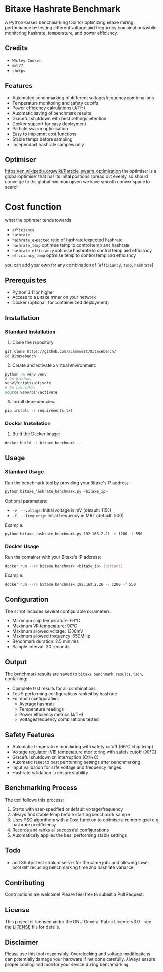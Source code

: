 # Bitaxe Hashrate Benchmark

A Python-based benchmarking tool for optimizing Bitaxe mining performance by testing different voltage and frequency combinations while monitoring hashrate, temperature, and power efficiency.

## Credits
- `Whitey Cookie`
- `mv777`
- `shufps`


## Features

- Automated benchmarking of different voltage/frequency combinations
- Temperature monitoring and safety cutoffs
- Power efficiency calculations (J/TH)
- Automatic saving of benchmark results
- Graceful shutdown with best settings retention
- Docker support for easy deployment
- Particle swarm optimisation
- Easy to implemnt cost functions
- Stable temps before sampling
- Independant hashrate samples only



## Optimiser
https://en.wikipedia.org/wiki/Particle_swarm_optimization
the optimiser is a global optimiser that has its inital postions spread out evenly, 
so should converge to the global minimum given we have smooth convex space to search

# Cost function
what the optimser tends towards
- `efficiancy` 
- `hashrate`
- `hashrate_expected` ratio of hashrate/expected hashrate
- `hashrate_temp` optimise temp to control temp and hashrate
- `hashrate_efficiancy` optimise hashrate to control temp and efficiancy
- `efficiancy_temp` optimise temp to control temp and efficiancy

you can add your own for any combination of 
[`efficiancy`, `temp`, `hashrate`]


## Prerequisites

- Python 3.11 or higher
- Access to a Bitaxe miner on your network
- Docker (optional, for containerized deployment)

## Installation

### Standard Installation

1. Clone the repository:
```bash
git clone https://github.com/adammwest/Bitaxebench/
cd Bitaxebench
```

2. Create and activate a virtual environment:
```bash
python -m venv venv
# On Windows
venv\Scripts\activate
# On Linux/Mac
source venv/bin/activate
```

3. Install dependencies:
```bash
pip install -r requirements.txt
```

### Docker Installation

1. Build the Docker image:
```bash
docker build -t bitaxe-benchmark .
```

## Usage

### Standard Usage

Run the benchmark tool by providing your Bitaxe's IP address:

```bash
python bitaxe_hashrate_benchmark.py <bitaxe_ip>
```

Optional parameters:
- `-v, --voltage`: Initial voltage in mV (default: 1150)
- `-f, --frequency`: Initial frequency in MHz (default: 500)

Example:
```bash
python bitaxe_hashrate_benchmark.py 192.168.2.26 -v 1200 -f 550
```

### Docker Usage

Run the container with your Bitaxe's IP address:

```bash
docker run --rm bitaxe-benchmark <bitaxe_ip> [options]
```

Example:
```bash
docker run --rm bitaxe-benchmark 192.168.2.26 -v 1200 -f 550
```

## Configuration

The script includes several configurable parameters:

- Maximum chip temperature: 66°C
- Maximum VR temperature: 90°C
- Maximum allowed voltage: 1300mV
- Maximum allowed frequency: 650MHz
- Benchmark duration: 2.5 minutes
- Sample interval: 30 seconds

## Output

The benchmark results are saved to `bitaxe_benchmark_results.json`, containing:
- Complete test results for all combinations
- Top 5 performing configurations ranked by hashrate
- For each configuration:
  - Average hashrate
  - Temperature readings
  - Power efficiency metrics (J/TH)
  - Voltage/frequency combinations tested

## Safety Features

- Automatic temperature monitoring with safety cutoff (66°C chip temp)
- Voltage regulator (VR) temperature monitoring with safety cutoff (90°C)
- Graceful shutdown on interruption (Ctrl+C)
- Automatic reset to best performing settings after benchmarking
- Input validation for safe voltage and frequency ranges
- Hashrate validation to ensure stability

## Benchmarking Process

The tool follows this process:
1. Starts with user-specified or default voltage/frequency
2. always find stable temp before starting benchmark sample
3. Uses PSO algorithom with a Cost function to optimise a numeric goal e.g hashrate or efficiency
4. Records and ranks all successful configurations
5. Automatically applies the best performing stable settings

## Todo 
* add Shufps test stratum server for the same jobs and allowing lower pool diff reducing benchmarking time and hashrate variance


## Contributing

Contributions are welcome! Please feel free to submit a Pull Request.





## License

This project is licensed under the GNU General Public License v3.0 - see the [LICENSE](LICENSE) file for details.

## Disclaimer

Please use this tool responsibly. Overclocking and voltage modifications can potentially damage your hardware if not done carefully. Always ensure proper cooling and monitor your device during benchmarking.
